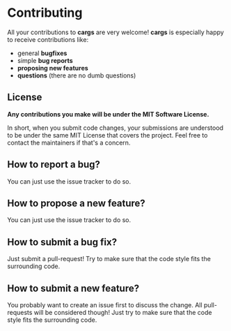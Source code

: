 # Contributing
All your contributions to **cargs** are very welcome! **cargs** is especially happy to
receive contributions like:

 * general **bugfixes**
 * simple **bug reports**
 * **proposing new features**
 * **questions** (there are no dumb questions)
  
## License
**Any contributions you make will be under the MIT Software License.**

In short, when you submit code changes, your submissions are understood to be 
under the same MIT License that covers the project. Feel free to contact the 
maintainers if that's a concern.

## How to report a bug?
You can just use the issue tracker to do so.

## How to propose a new feature?
You can just use the issue tracker to do so.

## How to submit a bug fix?
Just submit a pull-request! Try to make sure that the code style fits the 
surrounding code.

## How to submit a new feature?
You probably want to create an issue first to discuss the change. All 
pull-requests will be considered though! Just try to make sure that the code 
style fits the surrounding code.